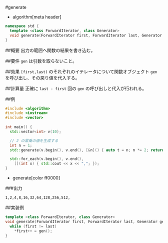 #generate
* algorithm[meta header]

```cpp
namespace std {
  template <class ForwardIterator, class Generator>
  void generate(ForwardIterator first, ForwardIterator last, Generator gen);
}
```

##概要
出力の範囲へ関数の結果を書き込む。


##要件
`gen` は引数を取らないこと。


##効果
`[first,last)` のそれぞれのイテレータについて関数オブジェクト `gen` を呼び出し、その戻り値を代入する。


##計算量
正確に `last - first` 回の `gen` の呼び出しと代入が行われる。


##例
```cpp
#include <algorithm>
#include <iostream>
#include <vector>
 
int main() {
  std::vector<int> v(10);

  // 2 の累乗の値を生成する
  int n = 1;
  std::generate(v.begin(), v.end(), [&n]() { auto t = n; n *= 2; return t; });

  std::for_each(v.begin(), v.end(),
    [](int x) { std::cout << x << ","; });
}
```
* generate[color ff0000]

###出力
```
1,2,4,8,16,32,64,128,256,512,
```


##実装例
```cpp
template <class ForwardIterator, class Generator>
void generate(ForwardIterator first, ForwardIterator last, Generator gen) {
  while (first != last)
    *first++ = gen();
}
```

